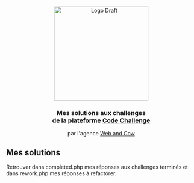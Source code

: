 <br />
<p align="center">
    <a href="https://code-challenge.webandcow.com/">
        <img src="https://axeptio.imgix.net/2020/02/webandcow_corporate_logo_rgb_black_and_white.png?w=300?auto=format&fit=crop&w=170&h=auto&dpr=1" alt="Logo Draft" width="250">
    </a>
    <h3 align="center">Mes solutions aux challenges <br>de la plateforme <a href="https://code-challenge.webandcow.com/">Code Challenge</a></h3>
    <p align="center">
     par l'agence <a href="https://webandcow.com/">Web and Cow</a>
    </p>
</p>

<!-- ABOUT THE PROJECT -->
## Mes solutions

Retrouver dans completed.php mes réponses aux challenges terminés et dans rework.php mes réponses à refactorer.
